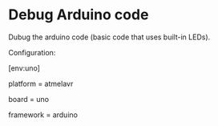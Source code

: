 # Debug Arduino code

Dubug the arduino code (basic code that uses built-in LEDs).

Configuration:

[env:uno]

platform = atmelavr

board = uno

framework = arduino

